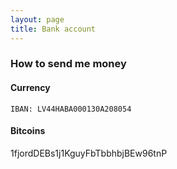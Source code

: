 ```yaml
---
layout: page
title: Bank account
---
```


### How to send me money


#### Currency
```
IBAN: LV44HABA000130A208054
```

#### Bitcoins
1<span color=green>fjord</span>DEBs1j1KguyFbTbbhbjBEw96tnP
